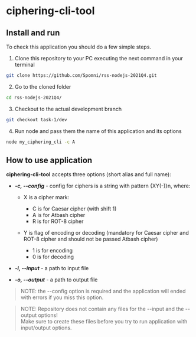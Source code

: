 # ciphering-cli-tool

## Install and run

To check this application you should do a few simple steps.

1. Clone this repository to your PC executing the next command in your terminal
```bash
git clone https://github.com/Spomni/rss-nodejs-2021Q4.git
```

2. Go to the cloned folder
```bash
cd rss-nodejs-2021Q4/
```

3. Checkout to the actual development branch
```bash
git checkout task-1/dev
```

4. Run node and pass them the name of this application and its options
```bash
node my_ciphering_cli -c A
```

## How to use application

**ciphering-cli-tool** accepts three options (short alias and full name):

 * **_-c, --config_** - config for ciphers is a string with pattern {XY(-)}n, where:

    * X is a cipher mark:
      * C is for Caesar cipher (with shift 1)
      * A is for Atbash cipher
      * R is for ROT-8 cipher

    * Y is flag of encoding or decoding (mandatory for Caesar cipher and ROT-8 cipher and should not be passed Atbash cipher)
      * 1 is for encoding
      * 0 is for decoding

  * **_-i, --input_** - a path to input file

  * **_-o, --output_** - a path to output file

>NOTE: the --config option is required and the application will ended with errors if you miss this option.

> NOTE: Repository does not contain any files for the --input and the --output options!<br>
> Make sure to create these files before you try to run application with input/output options.
